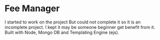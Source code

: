 # Fee Manager
I started to work on the project But could not complete it so it is an incomplete project. I kept it may be someone beginner get benefit from it.
Built with Node, Mongo DB and Templating Engine (ejs).
